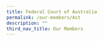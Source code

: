 ```yaml
---
title: Federal Court of Australia
permalink: /our-members/Ast
description: ""
third_nav_title: Our Members
---
```


